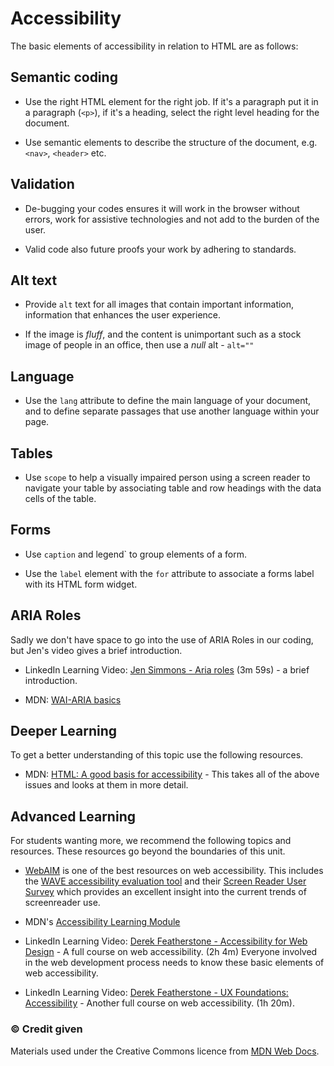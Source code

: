 # Accessibility

The basic elements of accessibility in relation to HTML are as follows:

## Semantic coding 

- Use the right HTML element for the right job. If it's a paragraph put it in a paragraph (`<p>`), if it's a heading, select the right level heading for the document.

- Use semantic elements to describe the structure of the document, e.g. `<nav>`, `<header>` etc.

## Validation

- De-bugging your codes ensures it will work in the browser without errors, work for assistive technologies and not add to the burden of the user.

- Valid code also future proofs your work by adhering to standards.

## Alt text

- Provide `alt` text for all images that contain important information, information that enhances the user experience.

- If the image is *fluff*, and the content is unimportant such as a stock image of people in an office, then use a *null* alt - `alt=""`

## Language

- Use the `lang` attribute to define the main language of your document, and to define separate passages that use another language within your page.

## Tables

- Use `scope` to help a visually impaired person using a screen reader to navigate your table by associating table and row headings with the data cells of the table. 

## Forms

- Use `caption` and legend` to group elements of a form.

- Use the `label` element with the `for` attribute to associate a forms label with its HTML form widget.

## ARIA Roles

Sadly we don't have space to go into the use of ARIA Roles in our coding, but Jen's video gives a brief introduction.

- LinkedIn Learning Video: [Jen Simmons - Aria roles](https://www.linkedin.com/learning/html-essential-training-4/aria-roles?u=36102708) (3m 59s) - a brief introduction.

- MDN: [WAI-ARIA basics](https://developer.mozilla.org/en-US/docs/Learn/Accessibility/WAI-ARIA_basics)


<h2 class="deep">Deeper Learning</h2>

To get a better understanding of this topic use the following resources.

- MDN: [HTML: A good basis for accessibility](https://developer.mozilla.org/en-US/docs/Learn/Accessibility/HTML) - This takes all of the above issues and looks at them in more detail.


<h2 class="deep">Advanced Learning</h2>

For students wanting more, we recommend the following topics and resources. These resources go beyond the boundaries of this unit.

- [WebAIM](https://webaim.org/) is one of the best resources on web accessibility. This includes the [WAVE accessibility evaluation tool](https://wave.webaim.org/) and their [Screen Reader User Survey](https://webaim.org/projects/screenreadersurvey8/) which provides an excellent insight into the current trends of screenreader use.

- MDN's [Accessibility Learning Module](https://developer.mozilla.org/en-US/docs/Learn/Accessibility)

- LinkedIn Learning Video: [Derek Featherstone - Accessibility for Web Design](https://www.linkedin.com/learning-login/share?forceAccount=false&redirect=https%3A%2F%2Fwww.linkedin.com%2Flearning%2Faccessibility-for-web-design%3Ftrk%3Dshare_ent_url&account=36102708) - A full course on web accessibility. (2h 4m) Everyone involved in the web development process needs to know these basic elements of web accessibility.

- LinkedIn Learning Video: [Derek Featherstone - UX Foundations: Accessibility](https://www.linkedin.com/learning-login/share?forceAccount=false&redirect=https%3A%2F%2Fwww.linkedin.com%2Flearning%2Fux-foundations-accessibility%3Ftrk%3Dshare_ent_url&account=36102708) - Another full course on web accessibility. (1h 20m).




### &copy; Credit given

Materials used under the Creative Commons licence from [MDN Web Docs](https://developer.mozilla.org/en-US/docs/Web/HTML).